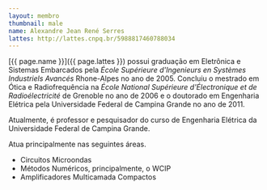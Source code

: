 ```yaml
---
layout: membro
thumbnail: male
name: Alexandre Jean René Serres
lattes: http://lattes.cnpq.br/5988817460788034
---
```


[{{ page.name }}]({{ page.lattes }}) possui graduação em Eletrônica e Sistemas Embarcados pela _École Supérieure d'Ingenieurs en Systèmes Industriels Avancés_ Rhone-Alpes no ano de 2005. Concluiu o mestrado em Ótica e Radiofrequência na _École National Supérieure d'Électronique et de Radioélectricité_ de Grenoble no ano de 2006 e o doutorado em Engenharia Elétrica pela Universidade Federal de Campina Grande no ano de 2011.

Atualmente, é professor e pesquisador do curso de Engenharia Elétrica da Universidade Federal de Campina Grande.

Atua principalmente nas seguintes áreas.

* Circuitos Microondas
* Métodos Numéricos, principalmente, o WCIP
* Amplificadores Multicamada Compactos
